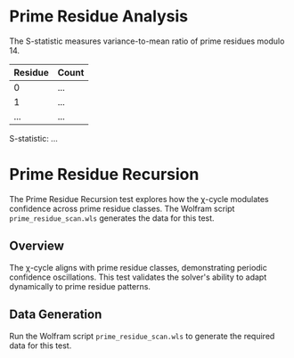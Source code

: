 # Prime Residue Analysis

The S-statistic measures variance-to-mean ratio of prime residues modulo 14.

| Residue | Count |
|---------|-------|
| 0       | ...   |
| 1       | ...   |
| ...     | ...   |

S-statistic: ...

# Prime Residue Recursion

The Prime Residue Recursion test explores how the χ-cycle modulates confidence across prime residue classes. The Wolfram script `prime_residue_scan.wls` generates the data for this test.

## Overview
The χ-cycle aligns with prime residue classes, demonstrating periodic confidence oscillations. This test validates the solver's ability to adapt dynamically to prime residue patterns.

## Data Generation
Run the Wolfram script `prime_residue_scan.wls` to generate the required data for this test.
